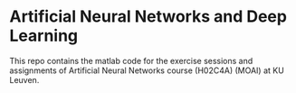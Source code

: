 # Artificial Neural Networks and Deep Learning
This repo contains the matlab code for the exercise sessions and assignments of Artificial Neural Networks course (H02C4A) (MOAI) at KU Leuven. 
